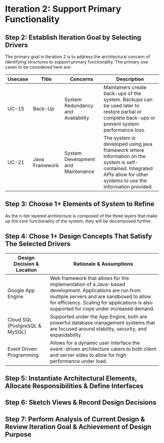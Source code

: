 Iteration 2: Support Primary Functionality
==========================================

Step 2: Establish Iteration Goal by Selecting Drivers
-----------------------------------------------------

The primary goal in Iteration 2 is to address the architectural concern of
identifying structures to support primary functionality. The primary use cases
to be considered here are:

| **Usecase** | **Title**      | **Concerns**                       | **Description**                                                                                                                                                          |
|-------------|----------------|------------------------------------|--------------------------------------------------------------------------------------------------------------------------------------------------------------------------|
| UC-15       | Back-Up        | System Redundancy and Availability | Maintainers create back-ups of the system. Backups can be used later to restore partial or complete back-ups or prevent system performance loss.                         |
| UC-21       | Java Framework | System Development and Maintenance | The system is developed using java framework where information on the system is self-contained. Integrated APIs allow for other systems to use the information provided. |

Step 3: Choose 1+ Elements of System to Refine
----------------------------------------------

As the n-tier layered architecture is composed of the three layers that make up
the core functionality of the system, they will be decomposed further.

Step 4: Chose 1+ Design Concepts That Satisfy The Selected Drivers
------------------------------------------------------------------

| **Design Decision & Location** | **Rationale & Assumptions**                                                                                                                                                                                                                     |
|--------------------------------|-------------------------------------------------------------------------------------------------------------------------------------------------------------------------------------------------------------------------------------------------|
| Google App Engine              | Web framework that allows for the implementation of a Java-based development. Applications are run from multiple servers and are sandboxed to allow for efficiency. Scaling for applications is also supported for cope under increased demand. |
| Cloud SQL (PostgreSQL & MySQL) | Supported under the App Engine, both are powerful database management systems that are focused around stability, security, and expandability.                                                                                                   |
| Event Driven Programming       | Allows for a dynamic user interface the event-driven architecture caters to both client and server sides to allow for high performance under load.                                                                                              |

Step 5: Instantiate Architectural Elements, Allocate Responsibilities & Define Interfaces
-----------------------------------------------------------------------------------------

Step 6: Sketch Views & Record Design Decisions
----------------------------------------------

Step 7: Perform Analysis of Current Design & Review Iteration Goal & Achievement of Design Purpose
--------------------------------------------------------------------------------------------------

